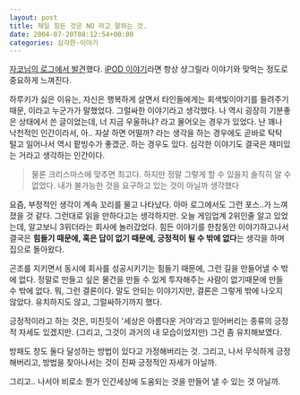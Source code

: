 ```yaml
---
layout: post
title: 제일 힘든 것은 NO 라고 말하는 것.
date: 2004-07-20T08:12:54+00:00
categories: 심각한-이야기
---
```

<a href="http://www.jacopast.com/mt/archives/001581.html" target="bb">자코님의 로그에서 발견</a>했다. <a href="http://www.ddalos.net/tt/index.php?pl=103&amp;nc=1" target="bb">iPOD 이야기</a>라면 항상 샹그릴라 이야기와 맞먹는 정도로 중요하게 느껴진다.

하루키가 싫은 이유는, 자신은 행복하게 살면서 타인들에게는 회색빛이야기를 들려주기 때문, 이라고 누군가가 말했었다. 그럴싸한 이야기라고 생각했다. 나 역시 굉장히 기분좋은 상태에서 쓴 글이었는데, 너 지금 우울하냐? 라고 물어오는 경우가 있었다. 난 꽤나 낙천적인 인간이라서, 아.. 자살 하면 어떨까? 라는 생각을 하는 경우에도 곧바로 탁탁 털고 일어나서 역시 팥빙수가 좋겠군. 하는 경우도 있다. 심각한 이야기도 결국은 재미있는 거라고 생각하는 인간이다.

<blockquote>물론 크리스마스에 맞추면 최고다. 하지만 정말 그렇게 할 수 있을지 솔직히 알 수 없었다. 내가 불가능한 것을 요구하고 있는 것이 아닐까 생각했다</blockquote>

요즘, 부정적인 생각이 계속 꼬리를 물고 나타났다. 아마 로그에서도 그런 포스..가 느껴졌을 것 같다. 그런대로 읽을 만하다고는 생각하지만. 오늘 게임업계 2위인줄 알고 있었는데, 알고보니 3위더라는 회사에 놀러갔었다. 힘든 이야기를 한참동안 이야기하고나서 결국은 <strong>힘들기 때문에, 혹은 답이 없기 때문에, 긍정적이 될 수 밖에 없다</strong>는 생각을 하며 집으로 돌아왔다.

곤조를 지키면서 동시에 회사를 성공시키기는 힘들기 때문에, 그런 길을 만들어낼 수 밖에 없다. 정말로 만들고 싶은 물건을 만들 수 있게 투자해주는 사람이 없기때문에 만들 수 밖에 없다. 뭐, 그런 결론이다. 말도 안되는 이야기지만, 결론은 그렇게 밖에 나오지 않았다. 유치하지도 않고, 그럴싸하기까지 했다.

긍정적이라고 하는 것은, 미친듯이 '세상은 아름다운 거야'라고 믿어버리는 종류의 긍정적 자세도 있겠지만. (그리고, 그것이 과거의 내 모습이었지만) 그건 좀 유치해보였다.

방패도 창도 둘다 달성하는 방법이 있다고 가정해버리는 것. 그리고, 나서 무식하게 긍정해버리고, 방법을 찾아나서는 것이 진짜 긍정적인 자세가 아닐까.

그리고.. 나서야 비로소 뭔가 인간세상에 도움되는 것을 만들어 낼 수 있는 것 아닐까.
